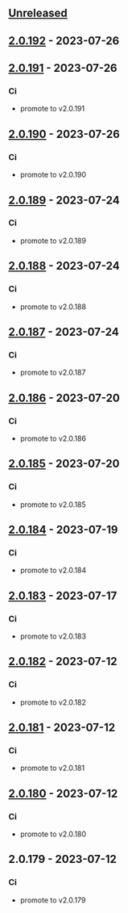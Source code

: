 <a name="unreleased"></a>
## [Unreleased]


<a name="2.0.192"></a>
## [2.0.192] - 2023-07-26

<a name="2.0.191"></a>
## [2.0.191] - 2023-07-26
### Ci
- promote to v2.0.191


<a name="2.0.190"></a>
## [2.0.190] - 2023-07-26
### Ci
- promote to v2.0.190


<a name="2.0.189"></a>
## [2.0.189] - 2023-07-24
### Ci
- promote to v2.0.189


<a name="2.0.188"></a>
## [2.0.188] - 2023-07-24
### Ci
- promote to v2.0.188


<a name="2.0.187"></a>
## [2.0.187] - 2023-07-24
### Ci
- promote to v2.0.187


<a name="2.0.186"></a>
## [2.0.186] - 2023-07-20
### Ci
- promote to v2.0.186


<a name="2.0.185"></a>
## [2.0.185] - 2023-07-20
### Ci
- promote to v2.0.185


<a name="2.0.184"></a>
## [2.0.184] - 2023-07-19
### Ci
- promote to v2.0.184


<a name="2.0.183"></a>
## [2.0.183] - 2023-07-17
### Ci
- promote to v2.0.183


<a name="2.0.182"></a>
## [2.0.182] - 2023-07-12
### Ci
- promote to v2.0.182


<a name="2.0.181"></a>
## [2.0.181] - 2023-07-12
### Ci
- promote to v2.0.181


<a name="2.0.180"></a>
## [2.0.180] - 2023-07-12
### Ci
- promote to v2.0.180


<a name="2.0.179"></a>
## 2.0.179 - 2023-07-12
### Ci
- promote to v2.0.179


[Unreleased]: https://gitlab.industrysoftware.automation.siemens.com/caas-ops/fleet/aws-usea1-qa-qa/compare/2.0.192...HEAD
[2.0.192]: https://gitlab.industrysoftware.automation.siemens.com/caas-ops/fleet/aws-usea1-qa-qa/compare/2.0.191...2.0.192
[2.0.191]: https://gitlab.industrysoftware.automation.siemens.com/caas-ops/fleet/aws-usea1-qa-qa/compare/2.0.190...2.0.191
[2.0.190]: https://gitlab.industrysoftware.automation.siemens.com/caas-ops/fleet/aws-usea1-qa-qa/compare/2.0.189...2.0.190
[2.0.189]: https://gitlab.industrysoftware.automation.siemens.com/caas-ops/fleet/aws-usea1-qa-qa/compare/2.0.188...2.0.189
[2.0.188]: https://gitlab.industrysoftware.automation.siemens.com/caas-ops/fleet/aws-usea1-qa-qa/compare/2.0.187...2.0.188
[2.0.187]: https://gitlab.industrysoftware.automation.siemens.com/caas-ops/fleet/aws-usea1-qa-qa/compare/2.0.186...2.0.187
[2.0.186]: https://gitlab.industrysoftware.automation.siemens.com/caas-ops/fleet/aws-usea1-qa-qa/compare/2.0.185...2.0.186
[2.0.185]: https://gitlab.industrysoftware.automation.siemens.com/caas-ops/fleet/aws-usea1-qa-qa/compare/2.0.184...2.0.185
[2.0.184]: https://gitlab.industrysoftware.automation.siemens.com/caas-ops/fleet/aws-usea1-qa-qa/compare/2.0.183...2.0.184
[2.0.183]: https://gitlab.industrysoftware.automation.siemens.com/caas-ops/fleet/aws-usea1-qa-qa/compare/2.0.182...2.0.183
[2.0.182]: https://gitlab.industrysoftware.automation.siemens.com/caas-ops/fleet/aws-usea1-qa-qa/compare/2.0.181...2.0.182
[2.0.181]: https://gitlab.industrysoftware.automation.siemens.com/caas-ops/fleet/aws-usea1-qa-qa/compare/2.0.180...2.0.181
[2.0.180]: https://gitlab.industrysoftware.automation.siemens.com/caas-ops/fleet/aws-usea1-qa-qa/compare/2.0.179...2.0.180
